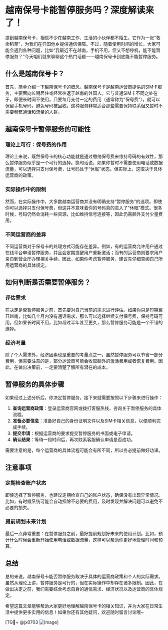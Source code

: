 # 越南保号卡能暂停服务吗？深度解读来了！

提到越南保号卡，相信不少在越南工作、生活的小伙伴都不陌生。它作为一张“救命稻草”，为我们在异国他乡提供通信保障。不过，随着使用时间的增长，大家可能会遇到各种问题，比如“我最近不在越南，手机不用，但又不想停机，能不能暂停服务？”今天咱们就来聊聊这个热门话题——越南保号卡到底能不能暂停服务。

## 什么是越南保号卡？

首先，简单介绍一下越南保号卡的概念。越南保号卡是越南运营商提供的SIM卡服务，主要面向长期居住或经常往返于越南的外国人。它与普通SIM卡不同之处在于，即便长时间不使用，只要每月支付一定的费用（通常称为“保号费”），就可以保留手机号码，避免号码被回收。这种服务非常适合那些需要保持联系但又暂时不需要频繁通话和流量的人群。

## 越南保号卡暂停服务的可能性

### 理论上可行：保号费的作用

理论上来说，既然保号卡的核心功能就是通过缴纳保号费来维持号码的有效性，那么暂停服务似乎是一个可行的选择。换句话说，如果你暂时不需要使用电话或数据流量，可以选择只支付保号费，让号码处于“休眠”状态。但实际上，这取决于具体运营商的政策。

### 实际操作中的限制

然而，在实际操作中，大多数越南运营商并没有明确支持“暂停服务”的选项。即使你可以选择只支付保号费，但这并不意味着你的号码真的进入了“休眠”模式。很多时候，号码仍然会消耗一些资源，比如维持信号连接等，因此仍需额外支付少量费用。

### 不同运营商的差异

不同运营商对于保号卡的处理方式可能存在差异。例如，有的运营商允许用户通过在线平台申请暂停服务，并且会定期提醒用户重新激活；而有的运营商则要求用户亲自到营业厅办理相关手续。因此，如果你考虑暂停服务，建议先仔细查阅自己所用运营商的具体规定。

## 如何判断是否需要暂停服务？

### 评估需求

在决定是否暂停服务之前，首先要对自己当前的需求进行评估。如果你只是短期离开越南，比如几个月内没有通话需求，那么可以选择继续支付保号费，保持号码可用。但如果长时间不用，比如超过半年甚至更久，那么暂停服务可能是一个不错的选择。

### 经济考量

除了个人需求外，经济因素也是重要的考量点之一。虽然暂停服务可以节省一部分费用，但需要注意的是，部分运营商可能会收取额外的激活费用或者恢复费用。因此，在做出决策前，一定要清楚了解所有潜在的成本。

## 暂停服务的具体步骤

如果经过上述分析后，你决定暂停服务，接下来就需要按照以下步骤来进行操作：

1. **查询运营商政策**：登录运营商官网或拨打客服热线，咨询关于暂停服务的具体流程。
2. **准备必要信息**：准备好自己的身份证明文件以及SIM卡相关信息，以便顺利完成手续。
3. **提交申请**：根据运营商的要求提交暂停服务的书面或电子申请。
4. **确认结果**：等待一段时间后，再次联系客服确认申请是否成功。

需要注意的是，每个运营商的具体流程可能会有所不同，所以务必提前做好功课。

## 注意事项

### 定期检查账户状态

即使选择了暂停服务，也建议定期检查自己的账户状态，确保没有出现异常情况。比如，有时候系统可能会自动扣除不必要的费用，及时发现并解决问题可以避免不必要的损失。

### 提前规划未来计划

最后一点非常重要：在暂停服务之前，最好提前规划好未来的使用计划。比如，预计什么时候会重新开始使用电话或数据流量，这样可以帮助你更好地管理时间和预算。

## 总结

总的来说，越南保号卡能否暂停服务取决于具体的运营商政策和个人的实际需求。虽然从理论上讲，暂停服务是可行的，但在实际操作中却存在诸多限制。因此，在做出决定之前，我们需要综合考虑自身的通信需求、经济状况以及运营商的具体规定。

希望这篇文章能够帮助大家更好地理解越南保号卡的相关知识，并为大家在日常生活中提供更多实用的信息！如果你还有其他疑问，欢迎随时留言讨论哦~

[TG💪+ @jx0703 ![Image](https://github.com/user-attachments/assets/dbca1d08-cadb-493c-b0ec-ad6f7a83f270)]